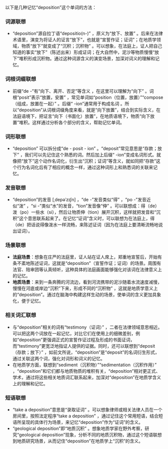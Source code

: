 以下是几种记忆“deposition”这个单词的方法：

### 词源联想
 - “deposition”源自拉丁语“depositio(n-)” ，原义为“放下、放置” 。后来在法律术语里，演变为将证人的证言“放下”，也就是“宣誓作证；证词”；在地质学领域，物质“放下”就变成了“沉积；沉积物” 。可以想象，在法庭上，证人把自己知道的事实“放下”（陈述出来）形成证词；在大自然中，泥沙等物质慢慢“放下”堆积形成沉积物。通过这种词源含义的演变场景，加深对词义的理解和记忆。

### 词根词缀联想
 - 前缀“de -”有“向下、离开、否定”等含义 ，在这里可以理解为“向下” 。词根“posit”表示“放置，安置” ，常见单词如“position（位置，放置）”“compose（组成，放置在一起）” 。后缀“ -ion”通常用于构成名词 。所以“deposition”从词根词缀角度来看，就是“向下放置”，结合到实际含义，在法庭语境下，把证言“向下（书面化）放置”，在地质语境下，物质“向下放置”堆积。这样通过分析各个部分的含义，帮助记忆单词。

### 词形联想
 - “deposition” 可以拆分成“de - posit - ion” 。“deposit”常见意思是“存款；放下” ，我们可以先记住这个熟悉的词。然后加上后缀“ -ion”变成名词形式。就像把“放下”这个动作名词化，衍生出“沉积；证词”等含义，就如同把“存款”这个行为名词化后有了相应的概念一样，通过这种词形上和熟悉词的关联来记忆。

### 发音联想
 - “deposition”的发音 [ˌdepəˈzɪʃn] ，“de -”发音类似“得” ，“po -”发音近似“泼” ，“si -”类似“水”的发音，“tion”发音像“伸” 。可以联想成：得（de）泼（po）一些水（si），然后让物质伸（tion）展开沉积，这样就把发音和“沉积”这个意思联系起来了。在记忆“证词”含义时，可以联想为在法庭上，得（de）把话说得像泼水一样流畅，来陈述证词（因为在法庭上要清晰流畅地说出证词）。

### 场景联想
 - **法庭场景**：想象在庄严的法庭里，证人站在证人席上，郑重地宣誓后，开始有条不紊地陈述证词，这就是“deposition”（宣誓作证；证词）的场景。周围有法官、陪审团等认真倾听，这种具体的法庭画面能够强化对该词在法律意义上的记忆。
 - **地质场景**：来到一条奔腾的河流边，看到河流携带的泥沙随着水流速度减慢，慢慢在河底或岸边“沉积”下来，形成不同的“沉积物” ，这就是地质学意义上的“deposition”。通过在脑海中构建这样生动的场景，使单词的含义更加具象化，便于记忆。

### 相关词汇联想
 - 与“deposition”相关的词有“testimony（证词）” ，二者在法律领域意思相近。可以把这两个词放在一起记忆，对比它们在使用上的细微差别，例如“deposition”更强调正式的宣誓作证过程及形成的书面证词，而“testimony”更宽泛地指证人提供的证据。同时，还可以联想到“deposit（存款；放下）” ，如前文所说，“deposition”是“deposit”的名词衍生形式，通过关联这两个词，强化对词形和词义的记忆。
 - 在地质学方面，联想到“sediment（沉积物）”“sedimentation（沉积作用）” ，“deposition”和它们都与地质物质的堆积有关，“deposition”相对更正式、学术，通过将这些相关地质词汇联系起来，加深对“deposition”在地质学含义上的理解和记忆。

### 短语联想
 - “take a deposition”意思是“录取证词” 。可以想象律师或相关法律人员在一个房间里，按照法定程序“take a deposition” ，通过记住这个常用短语，结合短语所呈现的具体行为场景，来记忆“deposition”作为“证词”的含义。
 - “geological deposition”即“地质沉积” 。想象地质学家在野外考察，研究“geological deposition”现象，分析不同的地质沉积物，通过这个短语联想到地质研究场景，从而记住“deposition”在地质学上“沉积”的含义。 